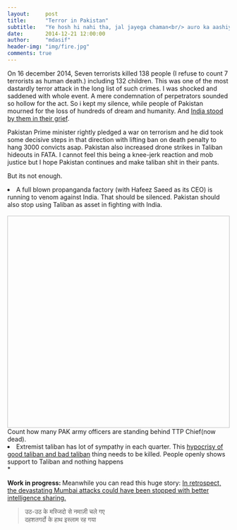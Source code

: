 ```yaml
---
layout:     post
title:      "Terror in Pakistan"
subtitle:   "Ye hosh hi nahi tha, jal jayega chaman<br/> auro ka aashiya jalane chale the wo"
date:       2014-12-21 12:00:00
author:     "mdasif"
header-img: "img/fire.jpg"
comments: true
---
```


<p> 
	On 16 december 2014, Seven terrorists killed 138 people (I refuse to count 7 terrorists as human death.) including 132 children. 
  This was one of the most dastardly terror attack in the long list of such crimes. I was shocked and saddened with whole event. 
  A mere condemnation of perpetrators sounded so hollow for the act. So i kept my silence, while people of Pakistan mourned for the 
  loss of hundreds of dream and humanity. And <a href="http://www.thehindu.com/trending/indiawithpakistan-when-countries-united-on-twitter/article6700010.ece"> 
  India stood by them in their grief</a>. 
</p>
<p>
  Pakistan Prime minister rightly pledged a war on terrorism and he did took some decisive steps in that direction with lifting ban on death penalty to hang 3000 convicts asap.
  Pakistan also increased drone strikes in Taliban hideouts in FATA. I cannot feel this being a knee-jerk reaction and mob justice but I hope Pakistan continues 
  and make taliban shit in their pants. 
</p>
<p>
  But its not enough. 
  <li>
    A full blown propanganda factory (with Hafeez Saeed as its CEO) is running to venom against India. That should be silenced. 
    Pakistan should also stop using Taliban as asset in fighting with India. 
  </li>
  <br/>
  <img width="100%" height="480" href="http://bawlipoonch-github.io/img/taliban-leader.jpg"/>
  <span class="caption text-muted">Count how many PAK army officers are standing behind TTP Chief(now dead).</span>
  <li> Extremist taliban has lot of sympathy in each quarter. This <a href="http://www.dawn.com/news/1152382">hypocrisy of good taliban and bad taliban</a> thing needs to be killed. 
    People openly shows support to Taliban and nothing happens</li>
  * 
</p>
<b>Work in progress: </b>
Meanwhile you can read this huge story: <a href="http://www.nytimes.com/2014/12/22/world/asia/in-2008-mumbai-attacks-piles-of-spy-data-but-an-uncompleted-puzzle.html">In retrospect, the devastating Mumbai attacks could have been stopped with better intelligence sharing.</a>

<blockquote>
	उठ-उठ के मस्जिदो से नमाज़ी चले गए<br/>
	दहशतगर्दो के हाथ इस्लाम रह गया
</blockquote>